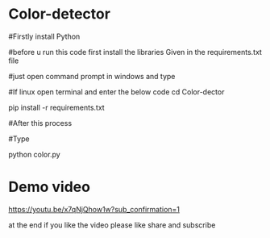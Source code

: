 # Color-detector


#Firstly install Python 

#before u run this code first install the libraries Given in the requirements.txt file

#just open command prompt in windows and type

#If linux open terminal and enter the below code
cd Color-dector

pip install -r requirements.txt

#After this process 

#Type 

python color.py


# Demo video 
https://youtu.be/x7qNjQhow1w?sub_confirmation=1

at the end if you like the video please like share and subscribe
